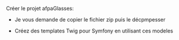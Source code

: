 
Créer le projet afpaGlasses:

- Je vous demande de copier le fichier zip puis le décpmpesser

- Créez des templates Twig pour Symfony en utilisant ces modeles
 






